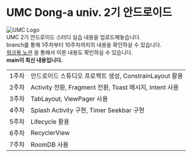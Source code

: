 
# UMC Dong-a univ. 2기 안드로이드  
![UMC Logo](https://media.discordapp.net/attachments/950282937474088990/954727424426405949/logo.png?width=150&height=150)  
UMC 2기 안드로이드 스터디 실습 내용을 업로드해놓습니다.  
branch를 통해 1주차부터 10주차까지의 내용을 확인하실 수 있습니다.  
[워크북 노션](https://abstracted-saga-113.notion.site/UMC_-0ab99428ad5046219d7554034a31dc2a) 을 통해서 이론 내용도 확인하실 수 있습니다.  
**main이 최신 내용입니다.**
  
| | |
|---|---|
|1주차|안드로이드 스튜디오 프로젝트 생성, ConstrainLayout 활용|
|2주차|Activity 전환, Fragment 전환, Toast 메시지, Intent 사용|
|3주차|TabLayout, ViewPager 사용|
|4주차|Splash Activity 구현, Timer Seekbar 구현|
|5주차|Lifecycle 활용|
|6주차|RecyclerView |
|7주차|RoomDB 사용|
